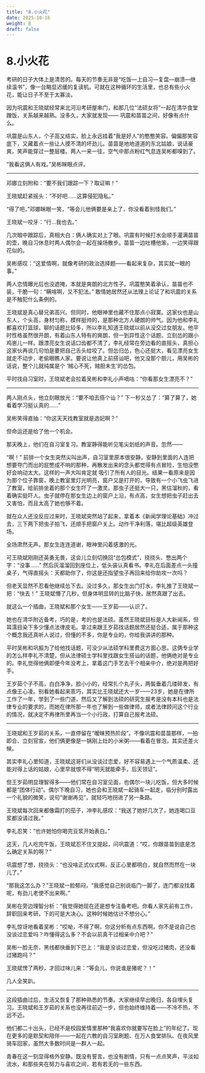 ```yaml
---
title: "8.小火花"
date: 2025-10-16
weight: 8
draft: false
---
```



# 8.小火花

考研的日子大体上是清苦的。每天的节奏无非是“吃饭—上自习—复盘—崩溃—继续温书”，像一台略显迟缓的复读机。可就在这种循环的生活里，也总有些小火花，能让日子不至于太寡淡。

因为巩震和王晓斌经常来北河沿考研屋串门，和那几位“法硕女将”一起在清华食堂蹭饭，关系越来越熟。没多久，大家就发现—— 巩震和苗苗之间，好像有点什么。

巩震是山东人，个子高又结实，脸上永远挂着“我是好人”的憨憨笑容。偏偏那笑容底下，又藏着点一些让人摸不清的坏劲儿。苗苗是地地道道的东北姑娘，说话豪爽，笑声能穿过一整层楼。两人一来一往，空气中那点粉红气息连吴彬都嗅到了。

“我看这俩人有戏。”吴彬眯眼点评。

---

邓娜立刻附和：“要不我们跟踪一下？取证嘛！”

王晓斌赶紧摇头：“不好吧……这算侵犯隐私。”

“得了吧，”邓娜眯眼一笑，“等会儿他俩要是亲上了，你没看着别怪我们。”

王晓斌一咬牙：“行…我也去。”

几次暗中跟踪后，真相大白：俩人确实对上了眼。巩震有时候打水会顺手灌满苗苗的壶，晚自习休息时两人偶尔会一起在操场散步。苗苗一边吐槽他笨，一边笑得跟花似的。

吴彬感叹：“这爱情啊，就像考研的政治选择题——看起来复杂，其实就一眼的事。”

两人恋情曝光后也没遮掩，本就是爽朗的北方性子。巩震憨笑着承认，苗苗也不装，干脆一句：“瞒啥啊，又不犯法。” 敢情她居然还从法理上论证了和巩震的关系是不触犯什么条例的。

王晓斌是真心替兄弟高兴。但同时，他眼神里也藏不住那点小寂寞。这家伙也是山东人，个头高，身材匀称，模样挺帅的，是那种北方人硬朗的帅气。因为他和李礼都喜欢打篮球，聊的话题比较多，所以李礼知道王晓斌以前从没交过女朋友。他平时性格虽然很开朗，有着山东人特有的爽朗，但一到异性这个话题，立刻怂的跟小鸡崽儿一样。跟漂亮女生说话口齿都不清了，李礼经常在旁边看的直摇头，真担心这家伙再说几句怕是要把自己舌头给咬了。但怂归怂，色心还挺大，看见漂亮女生就走不动步，老偷眼瞧人家。要说让他真上前搭讪吧，他又没那个胆儿，用吴彬的话说，整个儿就纯属是个 ‘贼心不死，贼胆未生’的怂包。

平时找自习室时，王晓斌老会拉着吴彬和李礼小声嘀咕：“你看那女生漂亮不？”

---

两人刚点头，他立刻眼放光：“要不咱去搭个讪？” 下一秒又怂了：“算了算了，她看着学习挺认真的……”

吴彬笑得直抽：“你这天天找教室就是选妃啊？”

但命运还是给了他一个机会。

那天晚上，他们在自习室复习。教室静得能听见笔尖划纸的声音。忽然——

“啊！” 前排一个女生突然尖叫出声，自习室里原本很安静，安静到里面的人连把想要夺门而出的屁憋成不响的那种，再散发出来的念头都觉得有点冒险，生怕没憋好会响动太大。这样的一声大叫肯定就 吸引了所有人的目光。结果一看原来是因为那个位子靠窗，晚上教室里灯光明亮，窗户又是打开的，导致有一个小飞虫飞进了教室，给前排坐着的那个女生吓了一激灵。那虫子还挺大一只，黑估溜秋的，看着确实挺吓人。虫子就停在那女生边上的窗户上沿，有点高，女生想把虫子赶出去又害怕，而且太高了她也够不着。

就在众人还没反应过来时，王晓斌突然站了起来，拿着本《新闻学理论基础》冲过去，三下两下把虫子拍飞，还顺手把窗户关上。动作干净利落，堪比超级英雄登场。

全场肃然无声。那女生连连道谢，眼神里闪着感激的光。

可王晓斌刚刚还英勇无畏，这会儿立刻切换回“怂包模式”，挠挠头、憋出两个字：“没事……” 然后灰溜溜回到座位上，低头装认真看书。李礼在后面差点一头撞桌子，气得直摇头：天都助你了，你这是还指望虫子再回来给你助攻一次吗？

但老天显然不忍看他继续怂下去。没过多久，那女生出门打水，李礼推了王晓斌一把：“快去！” 王晓斌懵了几秒，但身体明显转的比脑子快，居然真跟了出去。

就这么一个插曲，王晓斌和那个女生——王岁茹——认识了。

她也在清华附近备考，巧的是，考的也是法硕。虽然王晓斌目标是人大新闻系，但耳濡目染下多少懂点法律皮毛。拿过来跟王岁茹找话题居然还挺合适，属于那种这个概念我还真听人说过，但懂的不多，你是专业的，你给我讲讲的那种。

平时吴彬和巩振为了给他找话题，可没少从法硕学科里费这方面心思。这俩专业学的怎么样李礼不清楚，但从法律硕士学科里找跟女生搭讪的话题，他俩绝对是专业的。李礼觉得他俩即便今年没考上，拿着这门手艺去干个相亲中介，绝对是两把好手。

王岁茹个子不高，白白净净，脸小小的，经常扎个丸子头，两鬓垂着几缕碎发，有点像王心凌。别看她看起来乖巧，其实比王晓斌还大一岁——23岁，她是在律所工作了一年，学到了一些门道，然后又了解到法硕的研究生报考是没有本科也是法律专业的要求的，而她在律所那一年也了解到一些做律师，或者法律顾问这个行业的情况，就决定不再律所里再当一个小行政，打算自己报考法硕。

---

王晓斌和王岁茹的关系，一直停留在“暧昧预热阶段”。不像巩震和苗苗那样，一拍即合、立刻官宣，他们俩更像是一锅刚上灶的小米粥——看着在冒泡，其实还差火候。

其实李礼心里知道，王晓斌这哥们从没谈过恋爱，好不容易遇上一个气质温柔、还能对得上话的姑娘，心里早就恨不得“明天就能牵手，后天领证”。

但王岁茹明显理智得多——他们常在自习室见面，也偶尔一块儿吃饭，但大多时候都是“团体行动”。偶尔下晚自习，她也会和王晓斌一起骑车一起走，临分别时露出一个礼貌的微笑，说句“谢谢再见”，就轻巧地拐进了另一条路。

王晓斌每次回来都像霜打的茄子，冲李礼感叹：“我送了她好几次了，她连喝口豆浆都没请过我。”

李礼忍笑：“也许她怕你喝完豆浆开始表白。”

这天，几人吃完午饭，王晓斌忍不住又提起，问巩震道：“哎，你跟苗苗到底是怎么确定关系的啊？”

巩震想了想，挠挠头：“也没啥正式仪式啊，反正心里都明白，就自然而然在一块儿了。”

“那我这怎么办？”王晓斌一脸郁闷，“我感觉自己别说临门一脚了，连门都没找着呢，有劲儿老使不出来啊。”

吴彬在旁边理智分析：“我觉得她现在还是想专注备考吧。你看人家先前有工作，辞职回来考研，下的可是大决心。这种时候她估计不想分心。”

李礼惊讶地看着吴彬：“哎呦，不得了啊，你这分析有点东西啊。你不是说自己也没谈过恋爱吗？咋懂得这么多？不会以前真干过相亲中介吧？”

吴彬一脸无奈，黑线都快垂到下巴上：“我是没谈过恋爱，但没吃过猪肉，还没看过猪跑吗？”

王晓斌愣了两秒，才回过味儿来：“等会儿，你说谁是猪呢？！”

几人全笑趴。

---

这段插曲过后，生活又恢复了那种熟悉的节奏。大家继续早出晚归，各自埋头复习。王晓斌和王岁茹的关系也没再往前迈一步，但也始终维持着——不冷不热，不远不近。

他们都二十出头，已经不是校园爱情里那种“我喜欢你就要写在脸上”的年纪了。现在更多的是默契和陪伴——一起在六教的自习室刷题、在万人食堂排队、在夜风里骑车回家，虽然大多数时间是一群人一起。

青春在这一刻显得格外安静。既没有誓言，也没有剧情，只有一点点笑声，平淡如流水，和那些夹在努力与喜欢之间，若有若无的一些东西。

